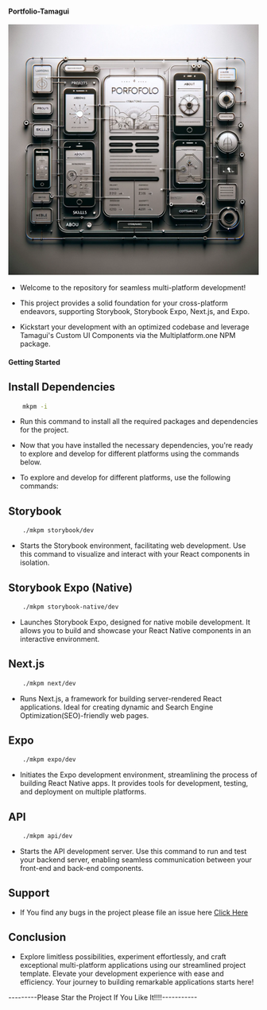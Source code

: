 #### Portfolio-Tamagui

![Project Logo](./app/assets/portfolio.png)

- Welcome to the repository for seamless multi-platform development!

- This project provides a solid foundation for your cross-platform endeavors, supporting Storybook, Storybook Expo, Next.js, and Expo.

- Kickstart your development with an optimized codebase and leverage Tamagui's Custom UI Components via the Multiplatform.one NPM package.

#### Getting Started

## Install Dependencies

```sh
    mkpm -i
```

- Run this command to install all the required packages and dependencies for the project.

- Now that you have installed the necessary dependencies, you're ready to explore and develop for different platforms using the commands below.

- To explore and develop for different platforms, use the following commands:

## Storybook

```sh
    ./mkpm storybook/dev
```

- Starts the Storybook environment, facilitating web development. Use this command to visualize and interact with your React components in isolation.

## Storybook Expo (Native)

```sh
    ./mkpm storybook-native/dev
```

- Launches Storybook Expo, designed for native mobile development. It allows you to build and showcase your React Native components in an interactive environment.

## Next.js

```sh
    ./mkpm next/dev
```

- Runs Next.js, a framework for building server-rendered React applications. Ideal for creating dynamic and Search Engine Optimization(SEO)-friendly web pages.

## Expo

```sh
    ./mkpm expo/dev
```

- Initiates the Expo development environment, streamlining the process of building React Native apps. It provides tools for development, testing, and deployment on multiple platforms.

## API

```sh
    ./mkpm api/dev
```

- Starts the API development server. Use this command to run and test your backend server, enabling seamless communication between your front-end and back-end components.

## Support

- If You find any bugs in the project please file an issue here
  [Click Here](https://gitlab.com/phani25/project-template/-/issues)

## Conclusion

- Explore limitless possibilities, experiment effortlessly, and craft exceptional multi-platform applications using our streamlined project template. Elevate your development experience with ease and efficiency. Your journey to building remarkable applications starts here!

---------Please Star the Project If You Like It!!!!-----------
